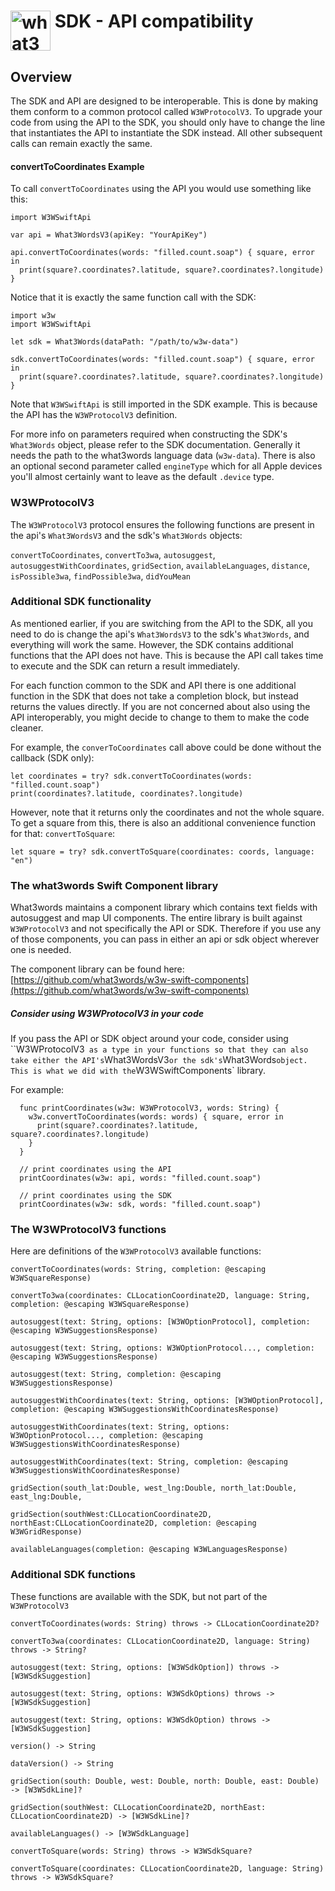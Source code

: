 # <img valign='top' src="https://what3words.com/assets/images/w3w_square_red.png" width="64" height="64" alt="what3words">&nbsp;SDK - API compatibility


Overview
--------

The SDK and API are designed to be interoperable. This is done by making them conform to a common protocol called `W3WProtocolV3`.  To upgrade your code from using the API to the SDK, you should only have to change the line that instantiates the API to instantiate the SDK instead.  All other subsequent calls can remain exactly the same.

#### convertToCoordinates Example

To call `convertToCoordinates` using the API you would use something like this:

```
import W3WSwiftApi

var api = What3WordsV3(apiKey: "YourApiKey")

api.convertToCoordinates(words: "filled.count.soap") { square, error in
  print(square?.coordinates?.latitude, square?.coordinates?.longitude)
}
```

Notice that it is exactly the same function call with the SDK:


```
import w3w
import W3WSwiftApi

let sdk = What3Words(dataPath: "/path/to/w3w-data")

sdk.convertToCoordinates(words: "filled.count.soap") { square, error in
  print(square?.coordinates?.latitude, square?.coordinates?.longitude)
}
```

Note that `W3WSwiftApi` is still imported in the SDK example. This is because the API has the `W3WProtocolV3` definition.

For more info on parameters required when constructing the SDK's `What3Words` object, please refer to the SDK documentation.  Generally it needs the path to the what3words language data (`w3w-data`).  There is also an optional second parameter called `engineType` which for all Apple devices you'll almost certainly want to leave as the default `.device` type.

### W3WProtocolV3

The `W3WProtocolV3` protocol ensures the following functions are present in the api's `What3WordsV3` and the sdk's `What3Words` objects:

`convertToCoordinates`, `convertTo3wa`, `autosuggest`, `autosuggestWithCoordinates`, `gridSection`, `availableLanguages`, `distance`, `isPossible3wa`, `findPossible3wa`, `didYouMean`

### Additional SDK functionality

As mentioned earlier, if you are switching from the API to the SDK, all you need to do is change the api's `What3WordsV3` to the sdk's `What3Words`, and everything will work the same.  However, the SDK contains additional functions that the API does not have.  This is because the API call takes time to execute and the SDK can return a result immediately.

For each function common to the SDK and API there is one additional function in the SDK that does not take a completion block, but instead returns the values directly.  If you are not concerned about also using the API interoperably, you might decide to change to them to make the code cleaner.

For example, the `converToCoordinates` call above could be done without the callback (SDK only):

```
let coordinates = try? sdk.convertToCoordinates(words: "filled.count.soap")
print(coordinates?.latitude, coordinates?.longitude)
```

However, note that it returns only the coordinates and not the whole square.  To get a square from this, there is also an additional convenience function for that: `convertToSquare`:

```
let square = try? sdk.convertToSquare(coordinates: coords, language: "en")
```

### The what3words Swift Component library

What3words maintains a component library which contains text fields with autosuggest and map UI components.  The entire library is built against `W3WProtocolV3` and not specifically the API or SDK.  Therefore if you use any of those components, you can pass in either an api or sdk object wherever one is needed.

The component library can be found here: [https://github.com/what3words/w3w-swift-components](https://github.com/what3words/w3w-swift-components)

##### Consider using W3WProtocolV3 in your code

If you pass the API or SDK object around your code, consider using ``W3WProtocolV3` as a type in your functions so that they can also take either the API's`What3WordsV3` or the sdk's `What3Words` object. This is what we did with the `W3WSwiftComponents` library.

For example:

```
  func printCoordinates(w3w: W3WProtocolV3, words: String) {
    w3w.convertToCoordinates(words: words) { square, error in
      print(square?.coordinates?.latitude, square?.coordinates?.longitude)
    }
  }
  
  // print coordinates using the API
  printCoordinates(w3w: api, words: "filled.count.soap")

  // print coordinates using the SDK
  printCoordinates(w3w: sdk, words: "filled.count.soap")
```



### The W3WProtocolV3 functions

Here are definitions of the `W3WProtocolV3` available functions:

```
convertToCoordinates(words: String, completion: @escaping W3WSquareResponse)

convertTo3wa(coordinates: CLLocationCoordinate2D, language: String, completion: @escaping W3WSquareResponse)

autosuggest(text: String, options: [W3WOptionProtocol], completion: @escaping W3WSuggestionsResponse)

autosuggest(text: String, options: W3WOptionProtocol..., completion: @escaping W3WSuggestionsResponse)

autosuggest(text: String, completion: @escaping W3WSuggestionsResponse)

autosuggestWithCoordinates(text: String, options: [W3WOptionProtocol], completion: @escaping W3WSuggestionsWithCoordinatesResponse)

autosuggestWithCoordinates(text: String, options: W3WOptionProtocol..., completion: @escaping W3WSuggestionsWithCoordinatesResponse)

autosuggestWithCoordinates(text: String, completion: @escaping W3WSuggestionsWithCoordinatesResponse)

gridSection(south_lat:Double, west_lng:Double, north_lat:Double, east_lng:Double,   

gridSection(southWest:CLLocationCoordinate2D, northEast:CLLocationCoordinate2D, completion: @escaping W3WGridResponse)

availableLanguages(completion: @escaping W3WLanguagesResponse)
```

### Additional SDK functions

These functions are available with the SDK, but not part of the `W3WProtocolV3`

```
convertToCoordinates(words: String) throws -> CLLocationCoordinate2D?

convertTo3wa(coordinates: CLLocationCoordinate2D, language: String) throws -> String?

autosuggest(text: String, options: [W3WSdkOption]) throws -> [W3WSdkSuggestion]

autosuggest(text: String, options: W3WSdkOptions) throws -> [W3WSdkSuggestion]

autosuggest(text: String, options: W3WSdkOption) throws -> [W3WSdkSuggestion]

version() -> String

dataVersion() -> String

gridSection(south: Double, west: Double, north: Double, east: Double) -> [W3WSdkLine]?

gridSection(southWest: CLLocationCoordinate2D, northEast: CLLocationCoordinate2D) -> [W3WSdkLine]?

availableLanguages() -> [W3WSdkLanguage]

convertToSquare(words: String) throws -> W3WSdkSquare?

convertToSquare(coordinates: CLLocationCoordinate2D, language: String) throws -> W3WSdkSquare?

```